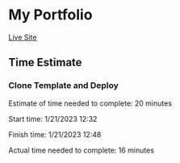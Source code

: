 # My Portfolio

[Live Site](https://matt-austin.netlify.app/)

## Time Estimate

### Clone Template and Deploy

Estimate of time needed to complete: 20 minutes

Start time: 1/21/2023 12:32

Finish time: 1/21/2023 12:48

Actual time needed to complete: 16 minutes

